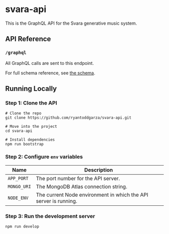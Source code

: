 # svara-api

This is the GraphQL API for the Svara generative music system.

## API Reference

### `/graphql`

All GraphQL calls are sent to this endpoint.

For full schema reference, see [the schema](./src/graphql/schema.js).

## Running Locally

### Step 1: Clone the API

```shell
# Clone the repo
git clone https://github.com/ryantoddgarza/svara-api.git

# Move into the project
cd svara-api

# Install dependencies
npm run bootstrap
```

### Step 2: Configure `env` variables

| Name        | Description                                                      |
| ----------- | ---------------------------------------------------------------- |
| `APP_PORT`  | The port number for the API server.                              |
| `MONGO_URI` | The MongoDB Atlas connection string.                             |
| `NODE_ENV`  | The current Node environment in which the API server is running. |

### Step 3: Run the development server

```shell
npm run develop
```
